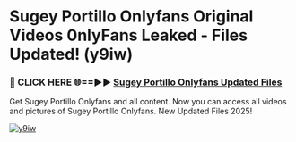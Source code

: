 # Sugey Portillo Onlyfans Original Videos 0nlyFans Leaked - Files Updated! (y9iw)

<h3>🔴 CLICK HERE 🌐==►► <a href="https://tinyurl.com/3hn5wdd3" rel="nofollow">Sugey Portillo Onlyfans Updated Files</a></h3>

Get Sugey Portillo Onlyfans and all content. Now you can access all videos and pictures of Sugey Portillo Onlyfans. New Updated Files 2025!

[![y9iw](https://i.imgur.com/4HnBqBT.gif)](https://tinyurl.com/3hn5wdd3)
